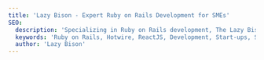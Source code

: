 ```yaml
---
title: 'Lazy Bison - Expert Ruby on Rails Development for SMEs'
SEO:
  description: 'Specializing in Ruby on Rails development, The Lazy Bison offers fast, reliable, and scalable solutions for start-ups and SMEs in various industries.'
  keywords: 'Ruby on Rails, Hotwire, ReactJS, Development, Start-ups, SMEs, Legal services, eCommerce, Healthcare, Real Estate, Fintech, Veterinary, Crowdfunding'
  author: 'Lazy Bison'
---
```

